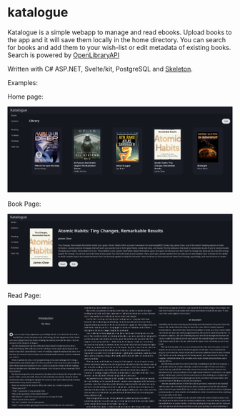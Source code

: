 # katalogue
Katalogue is a simple webapp to manage and read ebooks. Upload books to the app and it will save them locally in the home directory.
You can search for books and add them to your wish-list or edit metadata of existing books. Search is powered by [ OpenLibraryAPI ](https://openlibrary.com)

Written with C# ASP.NET, Svelte/kit, PostgreSQL and [Skeleton](https://skeleton.dev). 

Examples:

Home page:

![Home](./assets/library.png)

Book Page:

![Home](./assets/book.png)

Read Page:

![Home](./assets/read.png)
